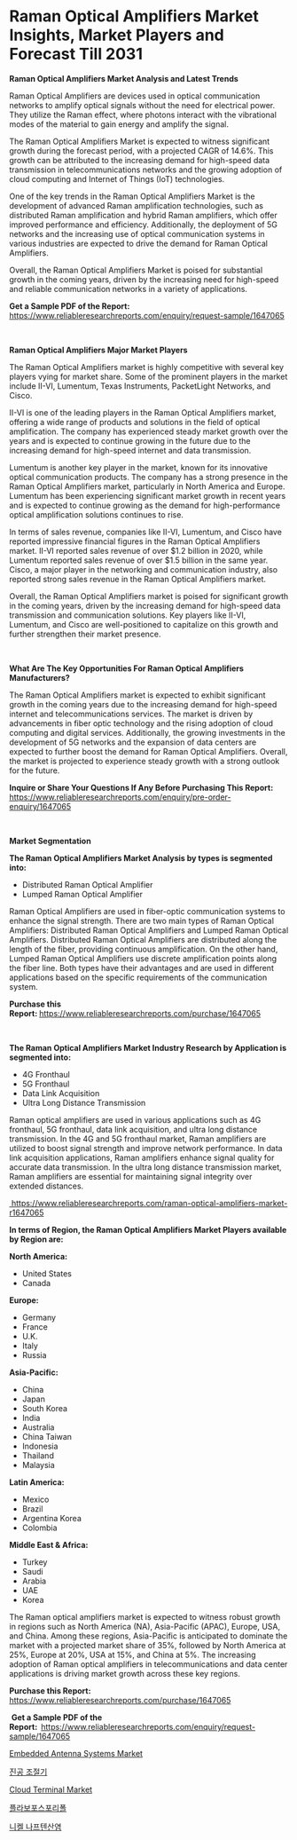 <p><h1>Raman Optical Amplifiers Market Insights, Market Players and Forecast Till 2031</h1></p><p><strong>Raman Optical Amplifiers Market Analysis and Latest Trends</strong></p>
<p><p>Raman Optical Amplifiers are devices used in optical communication networks to amplify optical signals without the need for electrical power. They utilize the Raman effect, where photons interact with the vibrational modes of the material to gain energy and amplify the signal.</p><p>The Raman Optical Amplifiers Market is expected to witness significant growth during the forecast period, with a projected CAGR of 14.6%. This growth can be attributed to the increasing demand for high-speed data transmission in telecommunications networks and the growing adoption of cloud computing and Internet of Things (IoT) technologies.</p><p>One of the key trends in the Raman Optical Amplifiers Market is the development of advanced Raman amplification technologies, such as distributed Raman amplification and hybrid Raman amplifiers, which offer improved performance and efficiency. Additionally, the deployment of 5G networks and the increasing use of optical communication systems in various industries are expected to drive the demand for Raman Optical Amplifiers.</p><p>Overall, the Raman Optical Amplifiers Market is poised for substantial growth in the coming years, driven by the increasing need for high-speed and reliable communication networks in a variety of applications.</p></p>
<p><strong>Get a Sample PDF of the Report:&nbsp;</strong> <a href="https://www.reliableresearchreports.com/enquiry/request-sample/1647065">https://www.reliableresearchreports.com/enquiry/request-sample/1647065</a></p>
<p>&nbsp;</p>
<p><strong>Raman Optical Amplifiers Major Market Players</strong></p>
<p><p>The Raman Optical Amplifiers market is highly competitive with several key players vying for market share. Some of the prominent players in the market include II-VI, Lumentum, Texas Instruments, PacketLight Networks, and Cisco.</p><p>II-VI is one of the leading players in the Raman Optical Amplifiers market, offering a wide range of products and solutions in the field of optical amplification. The company has experienced steady market growth over the years and is expected to continue growing in the future due to the increasing demand for high-speed internet and data transmission.</p><p>Lumentum is another key player in the market, known for its innovative optical communication products. The company has a strong presence in the Raman Optical Amplifiers market, particularly in North America and Europe. Lumentum has been experiencing significant market growth in recent years and is expected to continue growing as the demand for high-performance optical amplification solutions continues to rise.</p><p>In terms of sales revenue, companies like II-VI, Lumentum, and Cisco have reported impressive financial figures in the Raman Optical Amplifiers market. II-VI reported sales revenue of over $1.2 billion in 2020, while Lumentum reported sales revenue of over $1.5 billion in the same year. Cisco, a major player in the networking and communication industry, also reported strong sales revenue in the Raman Optical Amplifiers market.</p><p>Overall, the Raman Optical Amplifiers market is poised for significant growth in the coming years, driven by the increasing demand for high-speed data transmission and communication solutions. Key players like II-VI, Lumentum, and Cisco are well-positioned to capitalize on this growth and further strengthen their market presence.</p></p>
<p>&nbsp;</p>
<p><strong>What Are The Key Opportunities For Raman Optical Amplifiers Manufacturers?</strong></p>
<p><p>The Raman Optical Amplifiers market is expected to exhibit significant growth in the coming years due to the increasing demand for high-speed internet and telecommunications services. The market is driven by advancements in fiber optic technology and the rising adoption of cloud computing and digital services. Additionally, the growing investments in the development of 5G networks and the expansion of data centers are expected to further boost the demand for Raman Optical Amplifiers. Overall, the market is projected to experience steady growth with a strong outlook for the future.</p></p>
<p><strong>Inquire or Share Your Questions If Any Before Purchasing This Report:</strong> <a href="https://www.reliableresearchreports.com/enquiry/pre-order-enquiry/1647065">https://www.reliableresearchreports.com/enquiry/pre-order-enquiry/1647065</a></p>
<p>&nbsp;</p>
<p><strong>Market Segmentation</strong></p>
<p><strong>The Raman Optical Amplifiers Market Analysis by types is segmented into:</strong></p>
<p><ul><li>Distributed Raman Optical Amplifier</li><li>Lumped Raman Optical Amplifier</li></ul></p>
<p><p>Raman Optical Amplifiers are used in fiber-optic communication systems to enhance the signal strength. There are two main types of Raman Optical Amplifiers: Distributed Raman Optical Amplifiers and Lumped Raman Optical Amplifiers. Distributed Raman Optical Amplifiers are distributed along the length of the fiber, providing continuous amplification. On the other hand, Lumped Raman Optical Amplifiers use discrete amplification points along the fiber line. Both types have their advantages and are used in different applications based on the specific requirements of the communication system.</p></p>
<p><strong>Purchase this Report:&nbsp;</strong><a href="https://www.reliableresearchreports.com/purchase/1647065">https://www.reliableresearchreports.com/purchase/1647065</a></p>
<p>&nbsp;</p>
<p><strong>The Raman Optical Amplifiers Market Industry Research by Application is segmented into:</strong></p>
<p><ul><li>4G Fronthaul</li><li>5G Fronthaul</li><li>Data Link Acquisition</li><li>Ultra Long Distance Transmission</li></ul></p>
<p><p>Raman optical amplifiers are used in various applications such as 4G fronthaul, 5G fronthaul, data link acquisition, and ultra long distance transmission. In the 4G and 5G fronthaul market, Raman amplifiers are utilized to boost signal strength and improve network performance. In data link acquisition applications, Raman amplifiers enhance signal quality for accurate data transmission. In the ultra long distance transmission market, Raman amplifiers are essential for maintaining signal integrity over extended distances.</p></p>
<p><a href="https://www.reliableresearchreports.com/raman-optical-amplifiers-market-r1647065">&nbsp;https://www.reliableresearchreports.com/raman-optical-amplifiers-market-r1647065</a></p>
<p><strong>In terms of Region, the Raman Optical Amplifiers Market Players available by Region are:</strong></p>
<p>
    <p> <strong> North America: </strong>
        <ul>
            <li>United States</li>
            <li>Canada</li>
        </ul>
        </p> 
    <p> <strong> Europe: </strong>
        <ul>
            <li>Germany</li>
            <li>France</li>
            <li>U.K.</li>
            <li>Italy</li>
            <li>Russia</li>
        </ul>
        </p> 
    <p> <strong> Asia-Pacific: </strong>
        <ul>
            <li>China</li>
            <li>Japan</li>
            <li>South Korea</li>
            <li>India</li>
            <li>Australia</li>
            <li>China Taiwan</li>
            <li>Indonesia</li>
            <li>Thailand</li>
            <li>Malaysia</li>
        </ul>
        </p> 
    <p> <strong> Latin America: </strong>
        <ul>
            <li>Mexico</li>
            <li>Brazil</li>
            <li>Argentina Korea</li>
            <li>Colombia</li>
        </ul>
        </p> 
    <p> <strong> Middle East & Africa: </strong>
        <ul>
            <li>Turkey</li>
            <li>Saudi</li>
            <li>Arabia</li>
            <li>UAE</li>
            <li>Korea</li>
        </ul>
    </p>
    </p>
<p><p>The Raman optical amplifiers market is expected to witness robust growth in regions such as North America (NA), Asia-Pacific (APAC), Europe, USA, and China. Among these regions, Asia-Pacific is anticipated to dominate the market with a projected market share of 35%, followed by North America at 25%, Europe at 20%, USA at 15%, and China at 5%. The increasing adoption of Raman optical amplifiers in telecommunications and data center applications is driving market growth across these key regions.</p></p>
<p><strong>Purchase this Report: </strong><a href="https://www.reliableresearchreports.com/purchase/1647065">https://www.reliableresearchreports.com/purchase/1647065</a></p>
<p>&nbsp;<strong>Get a Sample PDF of the Report:&nbsp;&nbsp;</strong><a href="https://www.reliableresearchreports.com/enquiry/request-sample/1647065">https://www.reliableresearchreports.com/enquiry/request-sample/1647065</a></p>
<p><strong></strong></p>
<p><p><a href="https://github.com/timeliteaut/Market-Research-Report-List-2/blob/main/embedded-antenna-systems-market.md">Embedded Antenna Systems Market</a></p><p><a href="https://medium.com/@constantinvon/%EC%A7%84%EA%B3%B5-%EC%A1%B0%EC%A0%88%EA%B8%B0-%EC%8B%9C%EC%9E%A5-%EB%8F%99%ED%96%A5-%EB%B0%8F-%EC%8B%9C%EC%9E%A5-%EB%B6%84%EC%84%9D%EC%9D%80-2024-2031%EB%85%84-%EA%B8%B0%EA%B0%84%EC%9D%84-%EC%9C%84%ED%95%9C-%EC%98%88%EC%B8%A1%EB%90%A9%EB%8B%88%EB%8B%A4-2d1c4d301e40">진공 조절기</a></p><p><a href="https://github.com/bobicer/Market-Research-Report-List-2/blob/main/cloud-terminal-market.md">Cloud Terminal Market</a></p><p><a href="https://github.com/JonHarrtis67676y/Market-Research-Report-List-1/blob/main/100164518608.md">플라보포스포리폴</a></p><p><a href="https://medium.com/@jerrodhilll68/%EB%8B%88%EC%BC%88-%EB%82%98%ED%94%84%ED%85%8C%EB%8A%90%EC%9D%B4%ED%8A%B8-%EC%8B%9C%EC%9E%A5-%EC%9D%B8%EC%82%AC%EC%9D%B4%ED%8A%B8-%EC%8B%9C%EC%9E%A5-%EB%8F%99%ED%96%A5-%EC%84%B1%EC%9E%A5-2024%EB%85%84%EB%B6%80%ED%84%B0-2031%EB%85%84%EA%B9%8C%EC%A7%80-%EC%98%88%EC%B8%A1-7bd6ceb24ae5">니켈 나프텐산염</a></p></p>